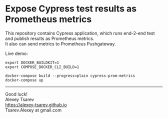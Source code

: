 # Expose Cypress test results as Prometheus metrics
This repository contains Cypress application, which runs end-2-end test and publish
results as Prometheus metrics.  
It also can send metrics to Prometheus Pushgateway.

Live demo:
```
export DOCKER_BUILDKIT=1
export COMPOSE_DOCKER_CLI_BUILD=1

docker-compose build --progress=plain cypress-prom-metrics
docker-compose up
```

---
Good luck!  
Alexey Tsarev  
https://alexey-tsarev.github.io  
Tsarev.Alexey at gmail.com
